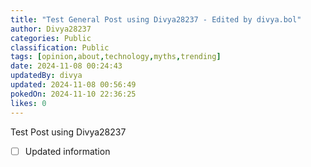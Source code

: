 ```yaml
---
title: "Test General Post using Divya28237 - Edited by divya.bol"
author: Divya28237
categories: Public
classification: Public
tags: [opinion,about,technology,myths,trending]
date: 2024-11-08 00:24:43 
updatedBy: divya
updated: 2024-11-08 00:56:49 
pokedOn: 2024-11-10 22:36:25 
likes: 0
---
```


Test Post using Divya28237

* [ ] Updated information